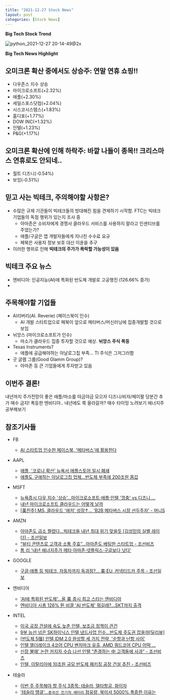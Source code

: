 ```yaml
---
title: "2021-12-27 Stock News"
layout: post
categories: [Stock News]
---
```


**Big Tech Stock Trend** 

![python_2021-12-27 20-14-49@2x](https://user-images.githubusercontent.com/96516502/147527377-a1ee0e64-cb89-40e5-b826-36cd5f57385b.jpg)


**Big Tech News Highlight**

## 오미크론 확산 중에서도 상승주: 연말 연휴 쇼핑!!
- 다우존스 지수 상승 
- 마이크로소프트(+2.32%) 
- 애플(+2.30%) 
- 세일스포스닷컴(+2.04%) 
- 시스코시스템스(+1.83%) 
- 홈디포(+1.77%) 
- DOW INC(+1.32%) 
- 인텔(+1.23%) 
- P&G(+1.17%) 

## 오미크론 확산에 인해 하락주: 바깥 나들이 종목!! 크리스마스 연휴로도 안되네..
- 월트 디즈니(-0.54%)
- 보잉(-0.51%) 

## 믿고 사는 빅테크, 주의해야할 사항은?
- 수많은 규제 기관들이 빅테크들의 방대해진 힘을 견제하기 시작함. FTC는 빅테크 기업들의 독점 행위가 있는지 조사 중
  - 아마존은 소비자에게 경쟁사 클라우드 서비스를 사용하지 말라고 인센티브를 주었는가?
  - 애플/구글은 앱 개발자들에게 지나친 수수료 요규
  - 페북은 사용자 정보 보호 대신 이윤을 추구
- 이러한 행위로 인해 **빅테크의 주가가 폭락할 가능성이 있음**

## 빅테크 주요 뉴스
- 엔비디아: 인공지능(AI)에 특화된 반도체 개발로 고공행진 (126.66% 증가)
- 
## 주목해야할 기업들
- AI리버리(AI. Reverie) (페이스북이 인수)
  - AI 개발 스타트업으로 페북이 앞으로 메타버스/머신러닝에 집중개발할 것으로 보임
- 뉘앙스 (마이크로소프트가 인수)
  - 마소가 클라우드 집중 투자할 것으로 예상. **뉘앙스 주식 폭등**
- Texas Instruments?
  - 애플에 공급해야하는 아날로그칩 부족... TI 주식은 그저그러함
- 굿 글램 그룹(Good Glamm Group)?
  - 아마존 등 큰 기업들에게 투자받고 있음

## 이번주 결론!
내년까지 주가전망이 좋은 애플/마소를 야금야금 모으자
디즈니/비자/페이팔 당분간 추가 매수 금지!
폭등한 엔비디아.. 내년에도 쭉 올라갈까? 매수 타이밍 노려보기
에너지주 공부해보기

## 참조기사들

- FB
  - [AI 스타트업 인수한 페이스북, '메타버스'에 활용한다](https://zdnet.co.kr/view/?no=20211227092834)

- AAPL
  - [애플, '코로나 확산' 뉴욕서 애플스토어 일시 폐쇄](https://news.sbs.co.kr/news/endPage.do?news_id=N1006584350)
  - [애플도 구애하는 아날로그칩 업체…반도체 부족에 200조원 몸값](https://www.hankyung.com/international/article/202112276971Y)

- MSFT
  - [뉴욕증시 다우 지수 '상승'...마이크로소프트·애플·인텔 '껑충' vs 디즈니 ...](https://www.choicenews.co.kr/news/articleView.html?idxno=87578)  
  - [내년 마이크로소프트 클라우드는 어떻게 날까](https://zdnet.co.kr/view/?no=20211224151202)
  - [[美친주] MS, 클라우드 '애저' 성장↑… 'B2B 메타버스 시장 선두주자' - 머니S](https://moneys.mt.co.kr/news/mwView.php?no=2021122717038082701)

- AMZN
  - [아마존도 급소 찔렸다...빅테크들 내년 최대 위기 맞을듯 [김성민의 실밸 레이더] - 조선일보](https://www.chosun.com/economy/tech_it/2021/12/23/VVR3BUSLDZFCHO7AVFVF2JHPDE/)
  - [“뷰티 콘텐츠로 고객과 소통 주효”…아마존도 베팅한 스타트업 - 조선비즈](https://biz.chosun.com/international/global_people/2021/12/28/NFNPL7Y6KZGGPBEGHGT4TG76JM/)
  - [톰 리 '내년 에너지주가 메타·아마존·넷플릭스·구글보다 낫다'](https://news.g-enews.com/view.php?ud=202112280115125455be84d87674_1&md=20211228052201_S)

- GOOGLE
  - [구글·애플 등 빅테크, 자동차까지 독과점?... 美·EU, 커넥티드카 주목 - 조선일보](https://www.chosun.com/international/us/2021/12/27/A5SCI2P2MJDNJPCPRTABPQSFUU/)

- 엔비디아
  - ['AI에 특화된 반도체'…올 美 증시 최고 스타는 엔비디아](https://www.hankyung.com/finance/article/2021122646721)
  - [엔비디아 시총 126% 뛴 비결 'AI 반도체' 뭐길래?…SKT까지 출격](https://www.sisaon.co.kr/news/articleView.html%3Fidxno%3D134843)

- INTEL
  - [미국 공장 건설에 속도 늦춘 인텔, 보조금 정책이 관건](https://byline.network/2021/12/27-172/)
  - [9부 능선 넘은 SK하이닉스 인텔 낸드사업 인수…반도체 주도권 잡을까[딜리뷰]](https://www.hankyung.com/economy/article/202112242286i)
  - [[반도체 5强] 인텔 IDM 2.0 완성할 세 가지 전략, '순항과 난항 사이'](https://www.hellot.net/news/article.html%3Fno%3D64562)
  - [인텔 엘더레이크 4코어 CPU 벤치마크 유출, AMD 쿼드코어 CPU 어떡 ...](https://kbench.com/%3Fq%3Dnode/228466)
  - [신장 불매’ 논란 커지자 수습 나선 인텔 “존경하는 中 고객들에 사과” - 조선비즈](https://biz.chosun.com/international/international_economy/2021/12/23/FOOBGMZ5W5CM3I3YYW7WRQSPYI/)
  - [인텔, 이탈리아에 10조원 규모 반도체 패키징 공장 건설 추진 - 조선비즈](https://biz.chosun.com/international/international_economy/2021/12/24/3JEAUDNN2FHRPKRTL2WTXWNDGI/)
 
- 테슬라
  - [이번 주 주목해야 할 주식 3종목: 테슬라, 델타항공, 화이자](https://kr.investing.com/analysis/article-200438511)
  - ['테슬라 땡큐'…`중국산 전기차 배터리` 점유량, 북미서 5000% 폭증한 이유는](https://www.mk.co.kr/news/world/view/2021/12/1208563/)
